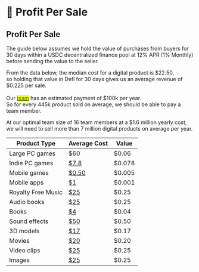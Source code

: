 # 💸 Profit Per Sale

## Profit Per Sale

The guide below assumes we hold the value of purchases from buyers for 30 days within a USDC decentralized finance pool at 12% APR (1% Monthly) before sending the value to the seller.

From the data below, the median cost for a digital product is $22.50, \
so holding that value in Defi for 30 days gives us an average revenue of $0.225 per sale.\
\
Our [<mark style="color:green;">team</mark>](development-costs.md) has an estimated payment of $100k per year.\
So for every 445k product sold on average, we should be able to pay a team member.

At our optimal team size of 16 team members at a $1.6 million yearly cost, \
we will need to sell more than 7 million digital products on average per year.



| Product Type       | Average Cost                                                                                                                                                                                                                                        | Value  |
| ------------------ | --------------------------------------------------------------------------------------------------------------------------------------------------------------------------------------------------------------------------------------------------- | ------ |
| Large PC games     | $60                                                                                                                                                                                                                                                 | $0.06  |
| Indie PC games     | [$7.8](https://vginsights.com/insights/article/video-game-insights-2021-market-report)                                                                                                                                                              | $0.078 |
| Mobile games       | [$0.50](https://www.statista.com/statistics/267346/average-apple-app-store-price-app/#:\~:text=The%20average%20price%20of%20apps,the%20most%20popular%20smartphone%20features.)                                                                     | $0.005 |
| Mobile apps        | [$1](https://www.statista.com/statistics/267346/average-apple-app-store-price-app/#:\~:text=The%20average%20price%20of%20apps,the%20most%20popular%20smartphone%20features.)                                                                        | $0.001 |
| Royalty Free Music | [$25](https://www.partnersinrhyme.com/blog/articles/how-much-does-royalty-free-music-cost/#:\~:text=%2424.95%20to%20%2449.95%20for%20a,for%20a%20short%20music%20loop.\&text=There%20still%20seems%20to%20be,board%20for%20royalty%20free%20music.) | $0.25  |
| Audio books        | [$25](https://ebookfriendly.com/audiobooks-price-comparison-ebooks-print-books/#:\~:text=The%20usual%20price%20of%20an,are%20usually%20priced%20below%20%2420.)                                                                                     | $0.25  |
| Books              | [$4](https://www.millcitypress.net/author-learning-hub/ebook/how-to-price-your-ebook/#:\~:text=In%20fact%2C%20the%20most%20commonly,more%20money%20selling%20fewer%20books.)                                                                        | $0.04  |
| Sound effects      | [$50](https://forums.tigsource.com/index.php?topic=55759.0#:\~:text=As%20far%20as%20sound%20effects,%2410%20%2D%20%2420%20per%20sound%20effect.)                                                                                                    | $0.50  |
| 3D models          | [$17](https://albn.medium.com/sketchfabs-business-as-an-animal-matrix-fa5b5598aba7)                                                                                                                                                                 | $0.17  |
| Movies             | [$20](https://www.slashfilm.com/719493/why-streaming-movies-is-more-expensive-than-buying-the-blu-ray-or-dvd/)                                                                                                                                      | $0.20  |
| Video clips        | [$25](https://www.footagesecrets.com/buyers-guide/buy-cheap-stock-footage/#cheap-stock-footage-comparison-table)                                                                                                                                    | $0.25  |
| Images             | [$25](https://www.steves-digicams.com/knowledge-center/how-tos/buying-selling/how-much-should-you-charge-for-stock-photography.html#:\~:text=This%20type%20of%20stock%20photos,is%20not%20purchasing%20the%20license.)                              | $0.25  |
